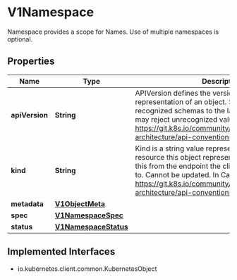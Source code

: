

# V1Namespace

Namespace provides a scope for Names. Use of multiple namespaces is optional.

## Properties

| Name | Type | Description | Notes |
|------------ | ------------- | ------------- | -------------|
|**apiVersion** | **String** | APIVersion defines the versioned schema of this representation of an object. Servers should convert recognized schemas to the latest internal value, and may reject unrecognized values. More info: https://git.k8s.io/community/contributors/devel/sig-architecture/api-conventions.md#resources |  [optional] |
|**kind** | **String** | Kind is a string value representing the REST resource this object represents. Servers may infer this from the endpoint the client submits requests to. Cannot be updated. In CamelCase. More info: https://git.k8s.io/community/contributors/devel/sig-architecture/api-conventions.md#types-kinds |  [optional] |
|**metadata** | [**V1ObjectMeta**](V1ObjectMeta.md) |  |  [optional] |
|**spec** | [**V1NamespaceSpec**](V1NamespaceSpec.md) |  |  [optional] |
|**status** | [**V1NamespaceStatus**](V1NamespaceStatus.md) |  |  [optional] |


## Implemented Interfaces

* io.kubernetes.client.common.KubernetesObject


